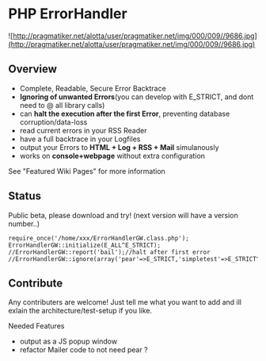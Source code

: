 # PHP ErrorHandler #

![http://pragmatiker.net/alotta/user/pragmatiker.net/img/000/009//9686.jpg](http://pragmatiker.net/alotta/user/pragmatiker.net/img/000/009//9686.jpg)

## Overview ##
  * Complete, Readable, Secure Error Backtrace
  * **Ignoring of unwanted Errors**(you can develop with E\_STRICT, and dont need to @ all library calls)
  * can **halt the execution after the first Error**, preventing database corruption/data-loss
  * read current errors in your RSS Reader
  * have a full backtrace in your Logfiles
  * output your Errors to **HTML + Log + RSS + Mail** simulanously
  * works on **console+webpage** without extra configuration

See "Featured Wiki Pages" for more information

## Status ##
Public beta, please download and try!
(next version will have a version number..)

```
require_once('/home/xxx/ErrorHandlerGW.class.php');
ErrorHandlerGW::initialize(E_ALL^E_STRICT);
//ErrorHandlerGW::report('bail');//halt after first error
//ErrorHandlerGW::ignore(array('pear'=>E_STRICT,'simpletest'=>E_STRICT^E_NOTICE))
```

## Contribute ##
Any contributers are welcome! Just tell me what you want to add and ill exlain the architecture/test-setup if you like.

Needed Features
  * output as a JS popup window
  * refactor Mailer code to not need pear ?
